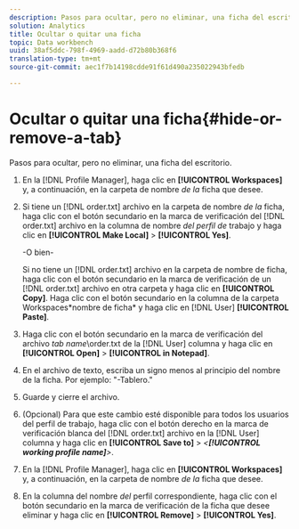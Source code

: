 ```yaml
---
description: Pasos para ocultar, pero no eliminar, una ficha del escritorio.
solution: Analytics
title: Ocultar o quitar una ficha
topic: Data workbench
uuid: 38af5ddc-798f-4969-aadd-d72b80b368f6
translation-type: tm+mt
source-git-commit: aec1f7b14198cdde91f61d490a235022943bfedb

---
```



# Ocultar o quitar una ficha{#hide-or-remove-a-tab}

Pasos para ocultar, pero no eliminar, una ficha del escritorio.

1. En la [!DNL Profile Manager], haga clic en **[!UICONTROL Workspaces]** y, a continuación, en la carpeta de nombre *de la* ficha que desee.
1. Si tiene un [!DNL order.txt] archivo en la carpeta de nombre *de la* ficha, haga clic con el botón secundario en la marca de verificación del [!DNL order.txt] archivo en la columna de nombre *del perfil de* trabajo y haga clic en **[!UICONTROL Make Local]** > **[!UICONTROL Yes]**.

   -O bien-

   Si no tiene un [!DNL order.txt] archivo en la carpeta de nombre de ficha, haga clic con el botón secundario en la marca de verificación de un [!DNL order.txt] archivo en otra carpeta y haga clic en **[!UICONTROL Copy]**. Haga clic con el botón secundario en la columna de la carpeta Workspaces\*nombre de ficha* y haga clic en [!DNL User] **[!UICONTROL Paste]**.

1. Haga clic con el botón secundario en la marca de verificación del archivo *tab name*\order.txt de la [!DNL User] columna y haga clic en **[!UICONTROL Open]** > **[!UICONTROL in Notepad]**.
1. En el archivo de texto, escriba un signo menos al principio del nombre de la ficha. Por ejemplo: &quot;-Tablero.&quot;
1. Guarde y cierre el archivo.
1. (Opcional) Para que este cambio esté disponible para todos los usuarios del perfil de trabajo, haga clic con el botón derecho en la marca de verificación blanca del [!DNL order.txt] archivo en la [!DNL User] columna y haga clic en **[!UICONTROL Save to]** > *&lt;**[!UICONTROL working profile name]**>*.

1. En la [!DNL Profile Manager], haga clic en **[!UICONTROL Workspaces]** y, a continuación, en la carpeta de nombre *de la* ficha que desee.
1. En la columna del nombre *del* perfil correspondiente, haga clic con el botón secundario en la marca de verificación de la ficha que desee eliminar y haga clic en **[!UICONTROL Remove]** > **[!UICONTROL Yes]**.

